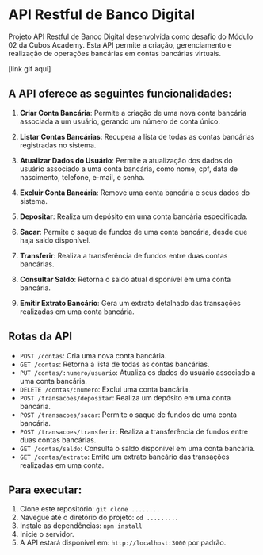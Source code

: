 

# API Restful de Banco Digital

Projeto API Restful de Banco Digital desenvolvida como desafio do Módulo 02 da Cubos Academy. Esta API permite a criação, gerenciamento e realização de operações bancárias em contas bancárias virtuais.

[link gif aqui]

## A API oferece as seguintes funcionalidades:

1. **Criar Conta Bancária**: Permite a criação de uma nova conta bancária associada a um usuário, gerando um número de conta único.

2. **Listar Contas Bancárias**: Recupera a lista de todas as contas bancárias registradas no sistema.

3. **Atualizar Dados do Usuário**: Permite a atualização dos dados do usuário associado a uma conta bancária, como nome, cpf, data de nascimento, telefone, e-mail, e senha.

4. **Excluir Conta Bancária**: Remove uma conta bancária e seus dados do sistema.

5. **Depositar**: Realiza um depósito em uma conta bancária especificada.

6. **Sacar**: Permite o saque de fundos de uma conta bancária, desde que haja saldo disponível.

7. **Transferir**: Realiza a transferência de fundos entre duas contas bancárias.

8. **Consultar Saldo**: Retorna o saldo atual disponível em uma conta bancária.

9. **Emitir Extrato Bancário**: Gera um extrato detalhado das transações realizadas em uma conta bancária.

## Rotas da API

- `POST /contas`: Cria uma nova conta bancária.
- `GET /contas`: Retorna a lista de todas as contas bancárias.
- `PUT /contas/:numero/usuario`: Atualiza os dados do usuário associado a uma conta bancária.
- `DELETE /contas/:numero`: Exclui uma conta bancária.
- `POST /transacoes/depositar`: Realiza um depósito em uma conta bancária.
- `POST /transacoes/sacar`: Permite o saque de fundos de uma conta bancária.
- `POST /transacoes/transferir`: Realiza a transferência de fundos entre duas contas bancárias.
- `GET /contas/saldo`: Consulta o saldo disponível em uma conta bancária.
- `GET /contas/extrato`: Emite um extrato bancário das transações realizadas em uma conta.

## Para executar:

1. Clone este repositório: `git clone ........`
2. Navegue até o diretório do projeto: `cd .........`
3. Instale as dependências: `npm install`
4. Inicie o servidor.
5. A API estará disponível em: `http://localhost:3000` por padrão.

